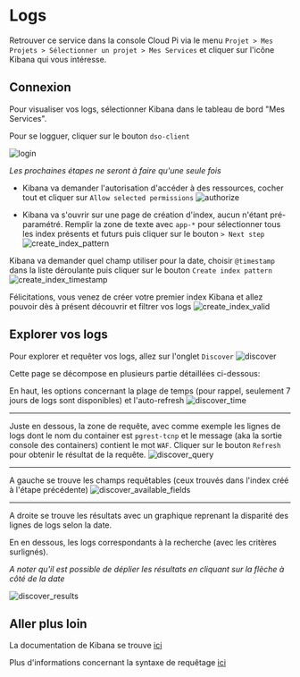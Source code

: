 # Logs

Retrouver ce service dans la console Cloud Pi via le menu `Projet > Mes Projets > Sélectionner un projet > Mes Services` et cliquer sur l'icône Kibana qui vous intéresse.

## Connexion
Pour visualiser vos logs, sélectionner Kibana dans le tableau de bord "Mes Services".

Pour se logguer, cliquer sur le bouton `dso-client`

![login](/img/guide/kibana/log-in.png)

*Les prochaines étapes ne seront à faire qu'une seule fois*

- Kibana va demander l'autorisation d'accéder à des ressources, cocher tout et cliquer sur `Allow selected permissions`
![authorize](/img/guide/kibana/authorize.png)

- Kibana va s'ouvrir sur une page de création d'index, aucun n'étant pré-paramétré.
Remplir la zone de texte avec `app-*` pour sélectionner tous les index présents et futurs puis cliquer sur le bouton `> Next step`
![create_index_pattern](/img/guide/kibana/create_index_pattern.png)

Kibana va demander quel champ utiliser pour la date, choisir `@timestamp` dans la liste déroulante puis cliquer sur le bouton `Create index pattern`
![create_index_timestamp](/img/guide/kibana/create_index_timestamp.png)

Félicitations, vous venez de créer votre premier index Kibana et allez pouvoir dès à présent découvrir et filtrer vos logs
![create_index_valid](/img/guide/kibana/create_index_valid.png)

## Explorer vos logs
Pour explorer et requêter vos logs, allez sur l'onglet `Discover`
![discover](/img/guide/kibana/discover.png)

Cette page se décompose en plusieurs partie détaillées ci-dessous:

En haut, les options concernant la plage de temps (pour rappel, seulement 7 jours de logs sont disponibles) et l'auto-refresh
![discover_time](/img/guide/kibana/discover_time.png)

---
Juste en dessous, la zone de requête, avec comme exemple les lignes de logs dont le nom du container est `pgrest-tcnp` et le message (aka la sortie console des containers) contient le mot `WAF`.
Cliquer sur le bouton `Refresh` pour obtenir le résultat de la requête.
![discover_query](/img/guide/kibana/discover_query.png)

---
A gauche se trouve les champs requêtables (ceux trouvés dans l'index créé à l'étape précédente)
![discover_available_fields](/img/guide/kibana/discover_available_fields.png)

---
A droite se trouve les résultats avec un graphique reprenant la disparité des lignes de logs selon la date.

En en dessous, les logs correspondants à la recherche (avec les critères surlignés).

*A noter qu'il est possible de déplier les résultats en cliquant sur la flèche à côté de la date*

![discover_results](/img/guide/kibana/discover_results.png)

## Aller plus loin
La documentation de Kibana se trouve [ici](https://www.elastic.co/guide/en/kibana/6.8/index.html)

Plus d'informations concernant la syntaxe de requêtage [ici](https://www.elastic.co/guide/en/kibana/6.8/kuery-query.html)
